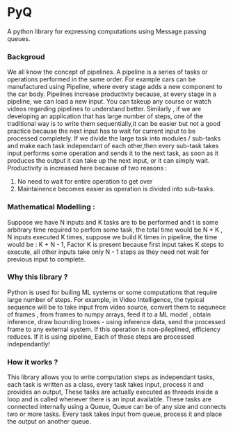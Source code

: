 # PyQ
A python library for expressing computations using Message passing queues. 

### Backgroud 
We all know the concept of pipelines. A pipeline is a series of tasks or operations performed in the same order. For example
cars can be manufactured using Pipeline, where every stage adds a new component to the car body. Pipelines increase productivty 
because, at every stage in a pipeline, we can load a new input. You can takeup any course or watch videos regarding pipelines to understand better.
  Similarly , if we are developing an application that has large number of steps, one of the traditional way is to write them sequentially,it can be easier
  but not a good practice because the next input has to wait for current input to be processed completely. If we divide the large task 
  into modules / sub-tasks and make each task independant of each other,then every sub-task takes input performs some operation and sends it to the next task,
  as soon as it produces the output it can take up the next input, or it can simply wait. Productivity is increased here because of two reasons : 
  1. No need to wait for entire operation to get over
  2. Maintainence becomes easier as operation is divided into sub-tasks.
  
 ### Mathematical Modelling : 
 Suppose we have N inputs and K tasks are to be performed and t is some arbitrary time required to perfom some task,
 the total time would be  N * K , N inputs executed K times, suppose we build K times in pipeline, the time would be :
 K + N - 1, Factor K is present because first input takes K steps to execute, all other inputs take only N - 1 steps as they need not
 wait for previous input to complete. 
 
 ### Why this library ?
 Python is used for builing ML systems or some computations that require large number of steps. For example, in Video Intelligence, the typical 
 sequence will be to take input from video source, convert them to sequnece of frames , from frames to numpy arrays, feed it to a ML model , obtain inference,
 draw bounding boxes - using inference data, send the processed frame to any external system. If this operation is non-pileplined, efficiency reduces.
 If it is using pipeline, Each of these steps are processed independantly! 
 
 ### How it works ?
 This library allows you to write computation steps as independant tasks, each task is written as a class, every task takes input, process it and
 provides an output, These tasks are actually executed as threads inside a loop and is called whenever there is an input available. These tasks are connected internally using 
 a Queue, Queue can be of any size and connects two or more tasks. Every task takes input from queue, process it and place the output on another queue.
 
 
